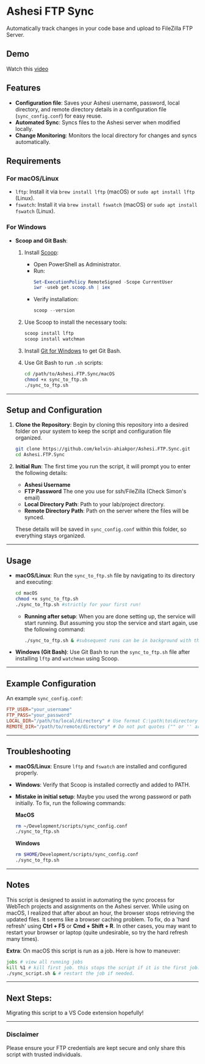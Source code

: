 
# Ashesi FTP Sync 

Automatically track changes in your code base and upload to FileZilla FTP Server.

## Demo
Watch this [video](https://youtube.com)

## Features

- **Configuration file**: Saves your Ashesi username, password, local directory, and remote directory details in a configuration file (`sync_config.conf`) for easy reuse.
- **Automated Sync**: Syncs files to the Ashesi server when modified locally.
- **Change Monitoring**: Monitors the local directory for changes and syncs automatically.

## Requirements

### For macOS/Linux

- `lftp`: Install it via `brew install lftp` (macOS) or `sudo apt install lftp` (Linux).
- `fswatch`: Install it via `brew install fswatch` (macOS) or `sudo apt install fswatch` (Linux).

### For Windows

- **Scoop and Git Bash**:
  1. Install [Scoop](https://scoop.sh/):
     - Open PowerShell as Administrator.
     - Run:
       ```powershell
       Set-ExecutionPolicy RemoteSigned -Scope CurrentUser
       iwr -useb get.scoop.sh | iex
       ```
     - Verify installation:
       ```powershell
       scoop --version
       ```
  2. Use Scoop to install the necessary tools:
     ```powershell
     scoop install lftp
     scoop install watchman
     ```
  3. Install [Git for Windows](https://git-scm.com/) to get Git Bash.

  4. Use Git Bash to run `.sh` scripts:
     ```bash
     cd /path/to/Ashesi.FTP.Sync/macOS
     chmod +x sync_to_ftp.sh
     ./sync_to_ftp.sh
     ```

---

## Setup and Configuration

1. **Clone the Repository**: Begin by cloning this repository into a desired folder on your system to keep the script and configuration file organized.
    ```bash
    git clone https://github.com/kelvin-ahiakpor/Ashesi.FTP.Sync.git
    cd Ashesi.FTP.Sync
    ```

2. **Initial Run**: The first time you run the script, it will prompt you to enter the following details:
    - **Ashesi Username**
    - **FTP Password** The one you use for ssh/FileZilla (Check Simon's email)
    - **Local Directory Path**: Path to your lab/project directory.
    - **Remote Directory Path**: Path on the server where the files will be synced.

    These details will be saved in `sync_config.conf` within this folder, so everything stays organized.

---

## Usage

- **macOS/Linux**: Run the `sync_to_ftp.sh` file by navigating to its directory and executing:
    ```bash
    cd macOS
    chmod +x sync_to_ftp.sh
    ./sync_to_ftp.sh #strictly for your first run!
    ```

  * **Running after setup**: When you are done setting up, the service will start running. But assuming you stop the service and start again, use the following command:
    ```bash
    ./sync_to_ftp.sh & #subsequent runs can be in background with the added &
    ```

- **Windows (Git Bash)**: Use Git Bash to run the `sync_to_ftp.sh` file after installing `lftp` and `watchman` using Scoop.

---

## Example Configuration

An example `sync_config.conf`:

```conf
FTP_USER="your_username"
FTP_PASS="your_password"
LOCAL_DIR="/path/to/local/directory" # Use format C:\path\to\directory for Windows
REMOTE_DIR="/path/to/remote/directory" # Do not put quotes ("" or '' around your path)
```

---

## Troubleshooting

- **macOS/Linux**: Ensure `lftp` and `fswatch` are installed and configured properly.
- **Windows**: Verify that Scoop is installed correctly and added to PATH.
- **Mistake in initial setup**: Maybe you used the wrong password or path initially. To fix, run the following commands:

    **MacOS**
    ```bash
    rm ~/Development/scripts/sync_config.conf
    ./sync_to_ftp.sh
    ```

    **Windows**
    ```bash
    rm $HOME/Development/scripts/sync_config.conf
    ./sync_to_ftp.sh
    ```

---

## Notes

This script is designed to assist in automating the sync process for WebTech projects and assignments on the Ashesi server.
While using on macOS, I realized that after about an hour, the browser stops retrieving the updated files. 
It seems like a browser caching problem. To fix, do a 'hard refresh' using  **Ctrl + F5** or **Cmd + Shift + R**.
In other cases, you may want to restart your browser or laptop (quite undesirable, so try the hard refresh many times). 

**Extra**:
On macOS this script is run as a job. Here is how to maneuver:

```bash
jobs # view all running jobs
kill %1 # kill first job. this stops the script if it is the first job.  
./sync_script.sh & # restart the job if needed.
```

---

## Next Steps: 
Migrating this script to a VS Code extension hopefully!

---

### Disclaimer

Please ensure your FTP credentials are kept secure and only share this script with trusted individuals.
